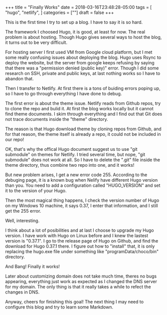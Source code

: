 +++
title = "Finally Works"
date = 2018-03-16T23:48:28-05:00
tags = [
    "hugo",
    "netlify",
]
categories = [""]
draft = false
+++

This is the first time I try to set up a blog.
I have to say it is so hard.

The framework I choosed Hugo, it is good, at least for now.
The real problem is about hosting. Though Hugo gives several ways to host the blog, it turns out to be very difficult.

For hosting server I first used VM from Google cloud platform, but I met some really confusing issues about deploying the blog. Hugo uses Rsync to deploy the website, but the server from google keeps refusing by saying that there was a "permission denied (public key)" error. Though I did some research on SSH, private and public keys, at last nothing works so I have to abandon that.

Then I transfer to Netlify. At first there is a tons of buiding errors poping up, so I have to go through everything I have done to debug.

The first error is about the theme issue. Netlify reads from Github repos, try to clone the repo and bulid it. At first the blog works locally but it cannot find theme documents. I skim through everything and I find out that Git does not trace documents inside the "theme" directory.

The reason is that Hugo download theme by cloning repos from Github, and for that reason, the theme itself is already a repo, it could not be included in our repo!

OK, that's why the offical Hugo document suggest us to use "git submodule" on themes for Netlify. I tried several time, but nope, "git submodule" does not work at all. So I have to delete the ".git" file inside the theme directory, thus combine two repo into one, and it works!

But new problem arises, I get a new error code 255. According to the debuging page, it is a known bug when Nelify have different Hugo version than you. You need to add a configuration called "HUGO_VERSION" and set it to the version of your Hugo.

Then the most magical thing happens, I check the version number of Hugo on my Windows 10 machine, it says 0.37, I enter that information, and I still get the 255 error.

Well, interesting.

I think about a lot of posibilities and at last I choose to upgrade my Hugo version. I have work with Hugo on Linux before and I knew the lastest version is "0.37.1". I go to the release page of Hugo on Github, and find the download for Hugo 0.37.1 there. I figure out how to "install" that, it is only replacing the hugo.exe file under something like "programData/choco/bin" directory.

And Bang! Finally it works!

Later about customizing domain does not take much time, theres no bugs appearing, everything just work as expected as I changed the DNS server for my domain. The only thing is that it really takes a while to refect the changes in DNS.

Anyway, cheers for finishing this goal! The next thing I may need to configure this blog and try to learn some Markdown.